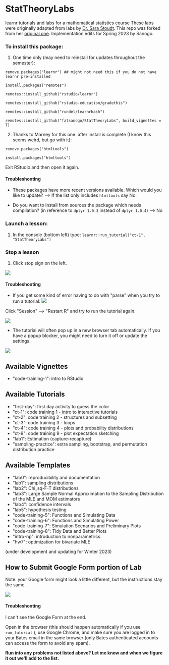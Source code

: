 # StatTheoryLabs   
learnr tutorials and labs for a mathematical statistics course
These labs were originally adapted from labs by [Dr. Sara Stoudt](https://sastoudt.github.io/). 
This repo was forked from her [original one](https://github.com/sastoudt/StatTheoryLabs). Implementation edits for Spring 2023 by Sanogo.

### To install this package:

1. One time only (may need to reinstall for updates throughout the semester):

`remove.packages("learnr") ## might not need this if you do not have learnr pre-installed`

`install.packages("remotes")`

`remotes::install_github("rstudio/learnr")`

`remotes::install_github("rstudio-education/gradethis")`

`remotes::install_github("rundel/learnrhash")`

`remotes::install_github("fatsanogo/StatTheoryLabs", build_vignettes = T)`


2. Thanks to Marney for this one: after install is complete (I know this seems weird, but go with it):

```remove.packages("htmltools")```

```install.packages("htmltools")```

Exit RStudio and then open it again.

#### Troubleshooting

- These packages have more recent versions available. Which would you like to update? --> If the list only includes `htmltools` say No.

- Do you want to install from sources the package which needs compilation? (in reference to `dplyr 1.0.3` instead of `dplyr 1.0.4`) --> No 

### Launch a lesson:

1. In the console (bottom left) type: `learnr::run_tutorial("ct-1", "StatTheoryLabs")`

### Stop a lesson 

1. Click stop sign on the left.

![](stop-tutorial.png)

#### Troubleshooting

- If you get some kind of error having to do with "parse" when you try to run a tutorial:
![](restartR.png) 

Click "Session" --> "Restart R" and try to run the tutorial again. 

![](restartR2.png) 

- The tutorial will often pop up in a new browser tab automatically. If you have a popup blocker, you might need to turn it off or update the settings.

![](popups.png) 

## Available Vignettes

- "code-training-1": intro to RStudio

## Available Tutorials

- "first-day": first day activity to guess the color
- "ct-1": code training 1 - intro to interactive tutorials
- "ct-2": code training 2 - structures and subsetting
- "ct-3": code training 3 - loops
- "ct-4": code training 4 - plots and probability distributions
- "ct-9": code training 9 - plot expectation sketching
- "lab1": Estimation (capture-recapture)
- "sampling-practice": extra sampling, bootstrap, and permutation distribution practice

## Available Templates

- "lab0": reproducibility and documentation
- "lab1": sampling distributions
- "lab2": Chi_sq-F-T distributions
- "lab3": Large Sample Normal Approximation to the Sampling Distribution of the MLE and MOM estimators
- "lab4": confidence intervals
- "lab5": hypothesis testing
- "code-training-5": Functions and Simulating Data
- "code-training-6": Functions and Simulating Power
- "code-training-7": Simulation Scenarios and Preliminary Plots
- "code-training-8": Tidy Data and Better Plots
- "intro-np": introduction to nonparametrics
- "hw7": optimization for bivariate MLE

(under development and updating for Winter 2023)

## How to Submit Google Form portion of Lab

Note: your Google form might look a little different, but the instructions stay the same.

![](submit-tutorial.png)

#### Troubleshooting

I can't see the Google Form at the end. 

Open in the browser (this should happen automatically if you use `run_tutorial` ), use Google Chrome, and make sure you are logged in to your Bates email in the same browser (only Bates authenticated accounts can access the form to avoid any spam).

**Run into any problems not listed above? Let me know and when we figure it out we'll add to the list.**

